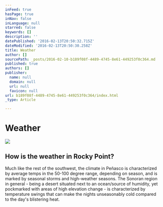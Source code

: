 ```yaml
---
inFeed: true
hasPage: true
inNav: false
inLanguage: null
starred: false
keywords: []
description: ''
datePublished: '2016-02-13T20:50:32.715Z'
dateModified: '2016-02-13T20:50:30.258Z'
title: Weather
author: []
sourcePath: _posts/2016-02-10-b189f08f-4489-4745-8e61-449253f0c364.md
published: true
authors: []
publisher:
  name: null
  domain: null
  url: null
  favicon: null
url: b189f08f-4489-4745-8e61-449253f0c364/index.html
_type: Article

---
```

# Weather
![](https://s3-us-west-2.amazonaws.com/the-grid-img/p/769c375a8038c3532d04f343ad61fefc1d1a54ea.jpg)

## 

## How is the weather in Rocky Point?

Much like the rest of the southwest, the climate in Peñasco is characterized by average temps in the 50-100 degree range, depending on season, and is marked by seasonal storms and high-weather seasons.
The Sonoran region in general - being a desert situated next to an ocean/source of humidity, yet pockmarked with areas of high elevation change - is characterized by temperature swings that can make the nights unseasonably cold compared to the day's blistering heat.